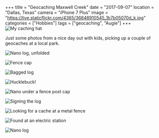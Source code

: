 +++
title = "Geocaching Maxwell Creek"
date = "2017-09-07"
location = "Dallas, Texas"
camera = "iPhone 7 Plus"
image = "https://live.staticflickr.com/4365/36848910545_1b7b05070d_k.jpg"
categories = ["Hobbies"]
tags = ["geocaching", "Augie"]
+++
![My caching hat](https://live.staticflickr.com/4365/36848910545_1b7b05070d_k.jpg)
<!--more-->        

Just some photos from a nice day out with kids, picking up a couple of geocaches at a local park. 

![Nano log, unfolded](https://live.staticflickr.com/4346/36040011643_39b4ad9713_k.jpg)

![Fence cap](https://live.staticflickr.com/4413/36014480414_af014c7326_k.jpg)

![Bagged log](https://live.staticflickr.com/4341/36040010853_bd644b471e_k.jpg)

![Hucklebuck!](https://live.staticflickr.com/4344/36709894201_e6d96dc145_k.jpg)

![Nano under a fence post cap](https://live.staticflickr.com/4339/36678453902_3bd1ffc7a5_k.jpg)

![Signing the log](https://live.staticflickr.com/4387/36452689660_03d2e329a1_k.jpg)

![Looking for a cache at a metal fence](https://live.staticflickr.com/4337/36678453882_5e1b350a14_k.jpg)

![Found at an electric station](https://live.staticflickr.com/4426/36678454322_c939008510_k.jpg)

![Nano log](https://live.staticflickr.com/4425/36040011863_49bfd668bb_k.jpg)
